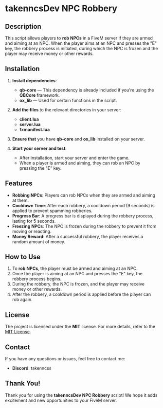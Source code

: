 # takenncsDev NPC Robbery

## Description
This script allows players to **rob NPCs** in a FiveM server if they are armed and aiming at an NPC. When the player aims at an NPC and presses the "E" key, the robbery process is initiated, during which the NPC is frozen and the player may receive money or other rewards.

## Installation

1. **Install dependencies**:
   - **qb-core** — This dependency is already included if you're using the **QBCore** framework.
   - **ox_lib** — Used for certain functions in the script.

2. **Add the files** to the relevant directories in your server:
   - **client.lua**
   - **server.lua**
   - **fxmanifest.lua**

3. **Ensure that** you have **qb-core** and **ox_lib** installed on your server.

4. **Start your server and test**:
   - After installation, start your server and enter the game.
   - When a player is armed and aiming, they can rob an NPC by pressing the "E" key.

## Features

- **Robbing NPCs**: Players can rob NPCs when they are armed and aiming at them.
- **Cooldown Time**: After each robbery, a cooldown period (9 seconds) is applied to prevent spamming robberies.
- **Progress Bar**: A progress bar is displayed during the robbery process, lasting for 5 seconds.
- **Freezing NPCs**: The NPC is frozen during the robbery to prevent it from moving or reacting.
- **Money Reward**: After a successful robbery, the player receives a random amount of money.
  
## How to Use

1. To **rob NPCs**, the player must be armed and aiming at an NPC.
2. Once the player is aiming at an NPC and presses the "E" key, the robbery process begins.
3. During the robbery, the NPC is frozen, and the player may receive money or other rewards.
4. After the robbery, a cooldown period is applied before the player can rob again.

## License

The project is licensed under the **MIT** license. For more details, refer to the [MIT License](https://opensource.org/licenses/MIT).

## Contact

If you have any questions or issues, feel free to contact me:

- **Discord**: takenncss

## Thank You!

Thank you for using the **takenncsDev NPC Robbery** script! We hope it adds excitement and new opportunities to your FiveM server.
